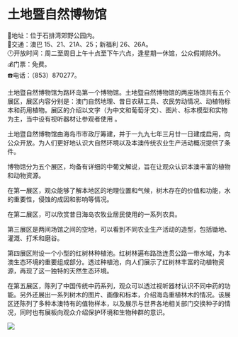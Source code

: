 # 土地暨自然博物馆  
📍地址：位于石排湾郊野公园内。  
🚌交通：澳巴 15、21、21A、25；新福利 26、26A。  
🕛开放时间：周二至周日上午十点至下午六点，逢星期一休馆，公众假期除外。  
💰门票：免费。  
☎️电话：（853）870277。  

土地暨自然博物馆为路环岛第一个博物馆。土地暨自然博物馆的两座场馆共有五个展区，展区内容分别是：澳门自然地理、昔日农耕工具、农民劳动情况、动植物标本和药用植物。展区的介绍以文字（为中文和葡萄牙文）、图片、标本模型和实物为主，当中设有视听器材让参观者使用 。  

土地暨自然博物馆由海岛市市政厅筹建，并于一九九七年三月廿一日建成启用，向公众开放。为人们更好地认识大自然环境以及本澳传统农业生产活动概况提供了条件。  

博物馆分为五个展区，均备有详细的中葡文解说，旨在让观众认识本澳丰富的植物和动物资源。  

在第一展区，观众能够了解本地区的地理位置和气候，树木存在的价值和功能，水的重要性，侵蚀的成因和影响等情况。  

在第二展区，可以欣赏昔日海岛农牧业居民使用的一系列农具。  

第三展区是两间场馆之间的空地，可以看到不同农业生产活动的造型，包括锄地、灌溉、打禾和磨谷。  

第四展区附设一个小型的红树林种植池。红树林遍布路氹连贯公路一带水域，为本澳生态环境的重要组成部分。透过种植池，向人们展示了红树林丰富的动植物资源，再现了这一独特的天然生态环境。  

在第五展区，陈列了中国传统中药系列，观众可以透过视听器材认识不同中药的功能。另外还展出一系列树木的图片、画像和标本，介绍海岛重植林木的情况。该展区还陈列了多种本澳特有的值物样本，以及展示与世界各地相关部门交换种子的情况，同时也有展板向观众介绍保护环境和生物种群的意识。  

![](https://raw.gitmirror.com/szqq0512/Pic/main/img/202201212119967.png)  